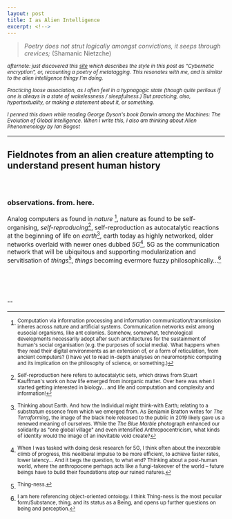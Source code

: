 ```yaml
---
layout: post
title: I as Alien Intelligence 
excerpt: <!-->
---
```




> *Poetry does not strut logically amongst convictions, it seeps through crevices;* (Shamanic Nietzche)



<sup>*afternote: just discovered this [site](https://deepchimera.com/Cypherpositive.html) which describes the style in this post as "Cybernetic encryption", or, recounting a poetry of metatagging. This resonates with me, and is similar to the alien intelligence thingy I'm doing.*

 

<sup>*Practicing loose association, as I often feel in a hypnagogic state (though quite perilous if one is always in a state of wakelessness / sleepfulness.) But practicing, also, hypertextuality, or making a statement about it, or something.*

<sup>*I penned this down while reading George Dyson's book Darwin among the Machines: The Evolution of Global Intelligence. When I write this, I also am thinking about Alien Phenomenology by Ian Bogost*





---
## Fieldnotes from an alien creature attempting to understand present human history

### <br><br>observations. from. here. 

Analog computers as found in *nature* [^1], nature as found to be self-organising, *self-reproducing*[^2], self-reproduction as autocatalytic reactions at the beginning of life on *earth*[^3], earth today as highly networked, older networks overlaid with newer ones dubbed *5G*[^4], 5G as the communication network that will be ubiquitous and supporting modularization and servitisation of *things*[^5], *things* becoming evermore fuzzy philosophically…[^6]

<br><br><br>

--



[^1]: <sup>Computation via information processing and information communication/transmission inheres across nature and artificial systems. Communication networks exist among eusocial organisms, like ant colonies. Somehow, somewhat, technological developments necessarily adopt after such architectures for the sustainment of human's social organisation (e.g. the purposes of social media). What happens when they read their digital environments as an extension of, or a form of reticulation, from ancient computers? (I have yet to read in-depth analyses on neuromorphic computing and its implication on the philosophy of science, or something.)
[^2]: <sup>Self-reproduction here refers to autocatalytic sets, which draws from Stuart Kauffman's work on how life emerged from inorganic matter. Over here was when I started getting interested in biology... and life and computation and complexity and information! 
[^3]: <sup>Thinking about Earth. And how the Individual might think-with Earth; relating to a substratum essence from which we emerged from. As Benjamin Bratton writes for *The Terraforming*, the image of the black hole released to the public in 2019 likely gave us a renewed meaning of ourselves. While the *The Blue Marble* photograph enhanced our solidarity as "one global village" and even intensified Anthropocentricism, what kinds of identity would the image of an inevitable void create?  
[^4]: <sup>When I was tasked with doing desk research for 5G, I think often about the inexorable climb of progress, this neoliberal impulse to be more efficient, to achieve faster rates, lower latency... And it begs the question, to what end? Thinking about a post-human world, where the anthropocene perhaps acts like a fungi-takeover of the world – future beings have to build  their foundations atop our ruined natures. 
[^5]: <sup>Thing-ness. 
[^6]: <sup>I am here referencing object-oriented ontology. I think Thing-ness is the most peculiar form/Substance, thing, and its status as a Being, and opens up further questions on being and perception.

